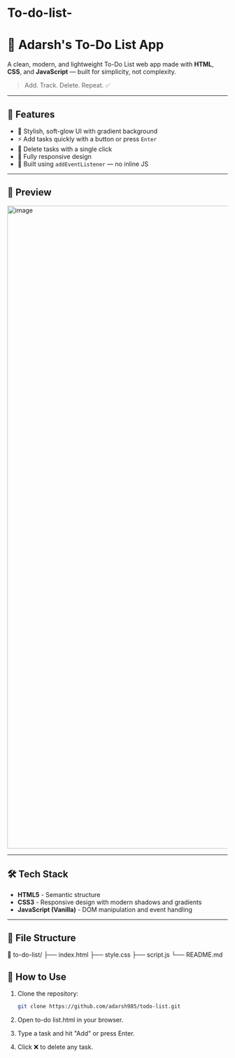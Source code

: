 # To-do-list-
# 📝 Adarsh's To-Do List App

A clean, modern, and lightweight To-Do List web app made with **HTML**, **CSS**, and **JavaScript** — built for simplicity, not complexity.

> Add. Track. Delete. Repeat. ✅

---

## 🚀 Features

- 🌈 Stylish, soft-glow UI with gradient background
- ⚡ Add tasks quickly with a button or press `Enter`
- 🧹 Delete tasks with a single click
- 📱 Fully responsive design
- 🧠 Built using `addEventListener` — no inline JS

---

## 📸 Preview

<img width="1470" alt="image" src="https://github.com/user-attachments/assets/0bfbf19c-e702-47ab-9331-ac65a13b28e1" />


---

## 🛠️ Tech Stack

- **HTML5** - Semantic structure
- **CSS3** - Responsive design with modern shadows and gradients
- **JavaScript (Vanilla)** - DOM manipulation and event handling

---

## 📂 File Structure
📁 to-do-list/
├── index.html
├── style.css
├── script.js
└── README.md

## 🧪 How to Use

1. Clone the repository:
   ```bash
   git clone https://github.com/adarsh985/todo-list.git
2. Open to-do list.html in your browser.

3. Type a task and hit "Add" or press Enter.

4. Click ❌ to delete any task.


